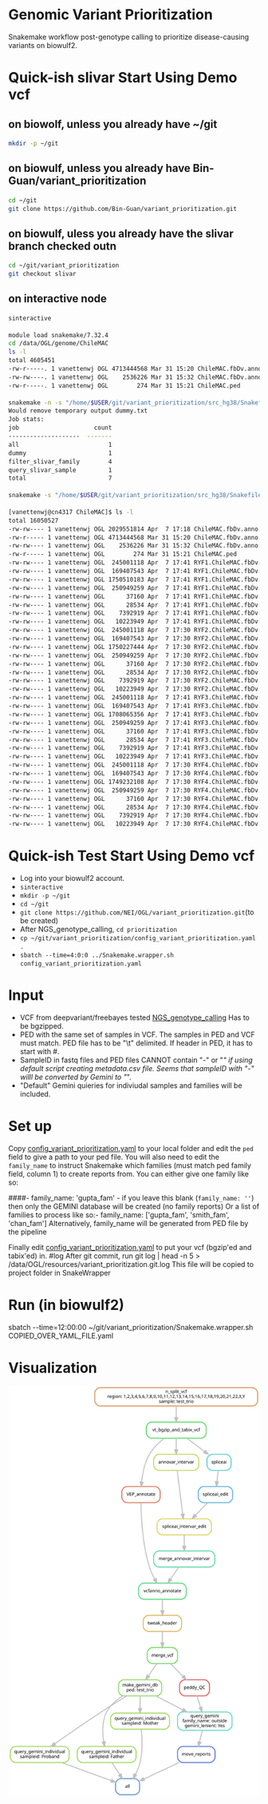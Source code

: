 


# Genomic Variant Prioritization
Snakemake workflow post-genotype calling to prioritize disease-causing variants on biowulf2.

# Quick-ish slivar Start Using Demo vcf

## on biowolf, unless you already have ~/git

```bash
mkdir -p ~/git
```

## on biowulf, unless you already have Bin-Guan/variant_prioritization

```bash
cd ~/git
git clone https://github.com/Bin-Guan/variant_prioritization.git
```

## on biowulf, uless you already have the slivar branch checked outn

```bash
cd ~/git/variant_prioritization
git checkout slivar
```

## on interactive node

```bash
sinteractive

module load snakemake/7.32.4
cd /data/OGL/genome/ChileMAC
ls -l
total 4605451
-rw-r-----. 1 vanettenwj OGL 4713444568 Mar 31 15:20 ChileMAC.fbDv.anno.vcf.gz
-rw-rw----. 1 vanettenwj OGL    2536226 Mar 31 15:32 ChileMAC.fbDv.anno.vcf.gz.tbi
-rw-r-----. 1 vanettenwj OGL        274 Mar 31 15:21 ChileMAC.ped

snakemake -n -s "/home/$USER/git/variant_prioritization/src_hg38/Snakefile" --configfile "/home/$USER/git/variant_prioritization/config_variant_prioritization.yaml" --cores all
Would remove temporary output dummy.txt
Job stats:
job                     count
--------------------  -------
all                         1
dummy                       1
filter_slivar_family        4
query_slivar_sample         1
total                       7

snakemake -s "/home/$USER/git/variant_prioritization/src_hg38/Snakefile" --configfile "/home/$USER/git/variant_prioritization/config_variant_prioritization.yaml" --cores all

[vanettenwj@cn4317 ChileMAC]$ ls -l
total 16050527
-rw-rw---- 1 vanettenwj OGL 2029551814 Apr  7 17:18 ChileMAC.fbDv.anno.ChileMAC.bcf
-rw-r----- 1 vanettenwj OGL 4713444568 Mar 31 15:20 ChileMAC.fbDv.anno.vcf.gz
-rw-rw---- 1 vanettenwj OGL    2536226 Mar 31 15:32 ChileMAC.fbDv.anno.vcf.gz.tbi
-rw-r----- 1 vanettenwj OGL        274 Mar 31 15:21 ChileMAC.ped
-rw-rw---- 1 vanettenwj OGL  245001118 Apr  7 17:41 RYF1.ChileMAC.fbDv.anno.ChileMAC.ad.tsv
-rw-rw---- 1 vanettenwj OGL  169407543 Apr  7 17:41 RYF1.ChileMAC.fbDv.anno.ChileMAC.ar.tsv
-rw-rw---- 1 vanettenwj OGL 1750510183 Apr  7 17:41 RYF1.ChileMAC.fbDv.anno.ChileMAC.bcf
-rw-rw---- 1 vanettenwj OGL  250949259 Apr  7 17:41 RYF1.ChileMAC.fbDv.anno.ChileMAC.comphets.tsv
-rw-rw---- 1 vanettenwj OGL      37160 Apr  7 17:41 RYF1.ChileMAC.fbDv.anno.ChileMAC.denovo.tsv
-rw-rw---- 1 vanettenwj OGL      28534 Apr  7 17:41 RYF1.ChileMAC.fbDv.anno.ChileMAC.xdenovo.tsv
-rw-rw---- 1 vanettenwj OGL    7392919 Apr  7 17:41 RYF1.ChileMAC.fbDv.anno.ChileMAC.xd.tsv
-rw-rw---- 1 vanettenwj OGL   10223949 Apr  7 17:41 RYF1.ChileMAC.fbDv.anno.ChileMAC.xr.tsv
-rw-rw---- 1 vanettenwj OGL  245001118 Apr  7 17:30 RYF2.ChileMAC.fbDv.anno.ChileMAC.ad.tsv
-rw-rw---- 1 vanettenwj OGL  169407543 Apr  7 17:30 RYF2.ChileMAC.fbDv.anno.ChileMAC.ar.tsv
-rw-rw---- 1 vanettenwj OGL 1750227444 Apr  7 17:30 RYF2.ChileMAC.fbDv.anno.ChileMAC.bcf
-rw-rw---- 1 vanettenwj OGL  250949259 Apr  7 17:30 RYF2.ChileMAC.fbDv.anno.ChileMAC.comphets.tsv
-rw-rw---- 1 vanettenwj OGL      37160 Apr  7 17:30 RYF2.ChileMAC.fbDv.anno.ChileMAC.denovo.tsv
-rw-rw---- 1 vanettenwj OGL      28534 Apr  7 17:30 RYF2.ChileMAC.fbDv.anno.ChileMAC.xdenovo.tsv
-rw-rw---- 1 vanettenwj OGL    7392919 Apr  7 17:30 RYF2.ChileMAC.fbDv.anno.ChileMAC.xd.tsv
-rw-rw---- 1 vanettenwj OGL   10223949 Apr  7 17:30 RYF2.ChileMAC.fbDv.anno.ChileMAC.xr.tsv
-rw-rw---- 1 vanettenwj OGL  245001118 Apr  7 17:41 RYF3.ChileMAC.fbDv.anno.ChileMAC.ad.tsv
-rw-rw---- 1 vanettenwj OGL  169407543 Apr  7 17:41 RYF3.ChileMAC.fbDv.anno.ChileMAC.ar.tsv
-rw-rw---- 1 vanettenwj OGL 1708065356 Apr  7 17:41 RYF3.ChileMAC.fbDv.anno.ChileMAC.bcf
-rw-rw---- 1 vanettenwj OGL  250949259 Apr  7 17:41 RYF3.ChileMAC.fbDv.anno.ChileMAC.comphets.tsv
-rw-rw---- 1 vanettenwj OGL      37160 Apr  7 17:41 RYF3.ChileMAC.fbDv.anno.ChileMAC.denovo.tsv
-rw-rw---- 1 vanettenwj OGL      28534 Apr  7 17:41 RYF3.ChileMAC.fbDv.anno.ChileMAC.xdenovo.tsv
-rw-rw---- 1 vanettenwj OGL    7392919 Apr  7 17:41 RYF3.ChileMAC.fbDv.anno.ChileMAC.xd.tsv
-rw-rw---- 1 vanettenwj OGL   10223949 Apr  7 17:41 RYF3.ChileMAC.fbDv.anno.ChileMAC.xr.tsv
-rw-rw---- 1 vanettenwj OGL  245001118 Apr  7 17:30 RYF4.ChileMAC.fbDv.anno.ChileMAC.ad.tsv
-rw-rw---- 1 vanettenwj OGL  169407543 Apr  7 17:30 RYF4.ChileMAC.fbDv.anno.ChileMAC.ar.tsv
-rw-rw---- 1 vanettenwj OGL 1749232108 Apr  7 17:30 RYF4.ChileMAC.fbDv.anno.ChileMAC.bcf
-rw-rw---- 1 vanettenwj OGL  250949259 Apr  7 17:30 RYF4.ChileMAC.fbDv.anno.ChileMAC.comphets.tsv
-rw-rw---- 1 vanettenwj OGL      37160 Apr  7 17:30 RYF4.ChileMAC.fbDv.anno.ChileMAC.denovo.tsv
-rw-rw---- 1 vanettenwj OGL      28534 Apr  7 17:30 RYF4.ChileMAC.fbDv.anno.ChileMAC.xdenovo.tsv
-rw-rw---- 1 vanettenwj OGL    7392919 Apr  7 17:30 RYF4.ChileMAC.fbDv.anno.ChileMAC.xd.tsv
-rw-rw---- 1 vanettenwj OGL   10223949 Apr  7 17:30 RYF4.ChileMAC.fbDv.anno.ChileMAC.xr.tsv
```

# Quick-ish Test Start Using Demo vcf
- Log into your biowulf2 account.
- `sinteractive`
- `mkdir -p ~/git`
- `cd ~/git`
- `git clone https://github.com/NEI/OGL/variant_prioritization.git`(to be created)
- After NGS_genotype_calling, `cd prioritization`
- `cp ~/git/variant_prioritization/config_variant_prioritization.yaml .`
- `sbatch --time=4:0:0 ../Snakemake.wrapper.sh config_variant_prioritization.yaml`


# Input
- VCF from deepvariant/freebayes tested [NGS_genotype_calling](https://github.com/NEI/OGL/NGS_genotype_calling/)
  Has to be bgzipped.
- PED with the same set of samples in VCF. The samples in PED and VCF must match. PED file has to be "\t" delimited. If header in PED, it has to start with #.
- SampleID in fastq files and PED files CANNOT contain "-" or "_" if using default script creating metadata.csv file. Seems that sampleID with "-" willl be converted by Gemini to "_".
- "Default" Gemini quieries for indiviudal samples and families will be included.

# Set up
Copy [config_variant_prioritization.yaml](https://github.com/davemcg/variant_prioritization/blob/master/src/config_variant_prioritization.yaml) to your local folder and edit the `ped` field to give a path to your ped file. You will also need to edit the `family_name` to instruct Snakemake which families (must match ped family field, column 1) to create reports from. You can either give one family like so:

####- family_name: 'gupta_fam'  - if you leave this blank (`family_name: ''`) then only the GEMINI database will be created (no family reports) Or a list of families to process like so:- family_name: ['gupta_fam', 'smith_fam', 'chan_fam'] Alternatively, family_name will be generated from PED file by the pipeline

Finally edit [config_variant_prioritization.yaml](https://github.com/davemcg/variant_prioritization/blob/master/src/config_variant_prioritization.yaml) to put your vcf (bgzip'ed and tabix'ed) in. 
#log
After git commit, run git log | head -n 5 > /data/OGL/resources/variant_prioritization.git.log
This file will be copied to project folder in SnakeWrapper 
# Run (in biowulf2)

sbatch --time=12:00:00 ~/git/variant_prioritization/Snakemake.wrapper.sh COPIED_OVER_YAML_FILE.yaml

# Visualization
![](variant_prioritization_dag_ogl.svg)
